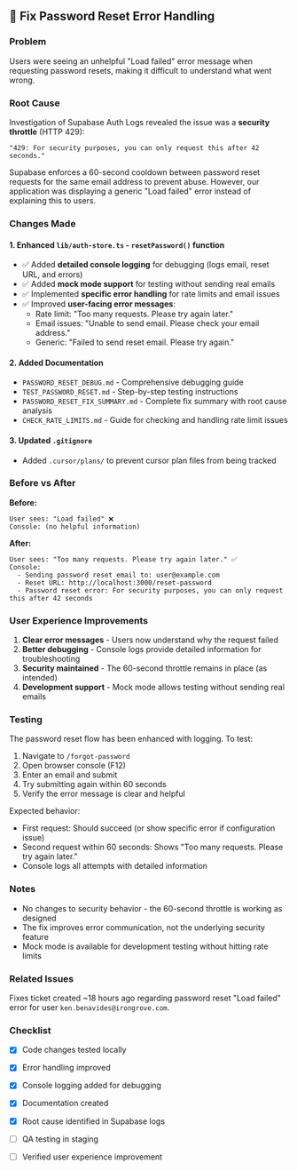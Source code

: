 ## 🐛 Fix Password Reset Error Handling

### Problem
Users were seeing an unhelpful "Load failed" error message when requesting password resets, making it difficult to understand what went wrong.

### Root Cause
Investigation of Supabase Auth Logs revealed the issue was a **security throttle** (HTTP 429):
```
"429: For security purposes, you can only request this after 42 seconds."
```

Supabase enforces a 60-second cooldown between password reset requests for the same email address to prevent abuse. However, our application was displaying a generic "Load failed" error instead of explaining this to users.

### Changes Made

#### 1. Enhanced `lib/auth-store.ts` - `resetPassword()` function
- ✅ Added **detailed console logging** for debugging (logs email, reset URL, and errors)
- ✅ Added **mock mode support** for testing without sending real emails
- ✅ Implemented **specific error handling** for rate limits and email issues
- ✅ Improved **user-facing error messages**:
  - Rate limit: "Too many requests. Please try again later."
  - Email issues: "Unable to send email. Please check your email address."
  - Generic: "Failed to send reset email. Please try again."

#### 2. Added Documentation
- `PASSWORD_RESET_DEBUG.md` - Comprehensive debugging guide
- `TEST_PASSWORD_RESET.md` - Step-by-step testing instructions
- `PASSWORD_RESET_FIX_SUMMARY.md` - Complete fix summary with root cause analysis
- `CHECK_RATE_LIMITS.md` - Guide for checking and handling rate limit issues

#### 3. Updated `.gitignore`
- Added `.cursor/plans/` to prevent cursor plan files from being tracked

### Before vs After

**Before:**
```
User sees: "Load failed" ❌
Console: (no helpful information)
```

**After:**
```
User sees: "Too many requests. Please try again later." ✅
Console: 
  - Sending password reset email to: user@example.com
  - Reset URL: http://localhost:3000/reset-password
  - Password reset error: For security purposes, you can only request this after 42 seconds
```

### User Experience Improvements
1. **Clear error messages** - Users now understand why the request failed
2. **Better debugging** - Console logs provide detailed information for troubleshooting
3. **Security maintained** - The 60-second throttle remains in place (as intended)
4. **Development support** - Mock mode allows testing without sending real emails

### Testing
The password reset flow has been enhanced with logging. To test:

1. Navigate to `/forgot-password`
2. Open browser console (F12)
3. Enter an email and submit
4. Try submitting again within 60 seconds
5. Verify the error message is clear and helpful

Expected behavior:
- First request: Should succeed (or show specific error if configuration issue)
- Second request within 60 seconds: Shows "Too many requests. Please try again later."
- Console logs all attempts with detailed information

### Notes
- No changes to security behavior - the 60-second throttle is working as designed
- The fix improves error communication, not the underlying security feature
- Mock mode is available for development testing without hitting rate limits

### Related Issues
Fixes ticket created ~18 hours ago regarding password reset "Load failed" error for user `ken.benavides@irongrove.com`.

### Checklist
- [x] Code changes tested locally
- [x] Error handling improved
- [x] Console logging added for debugging
- [x] Documentation created
- [x] Root cause identified in Supabase logs
- [ ] QA testing in staging
- [ ] Verified user experience improvement

